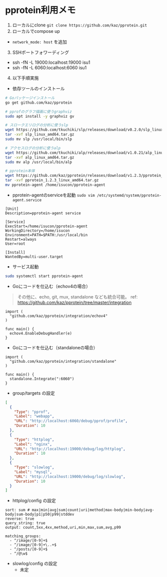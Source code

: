 # pprotein利用メモ

1. ローカルにclone `git clone https://github.com/kaz/pprotein.git`
2. ローカルでcompose up
  - `network_mode: host` を追加
3. SSHポートフォワーディング
  - ssh -fN -L 19000:localhost:19000 isu1
  - ssh -fN -L 6060:localhost:6060 isu1
4. 以下手順実施

- 依存ツールのインストール
```bash
# Goパッケージインストール
go get github.com/kaz/pprotein

# pprofのグラフ描画に使うgraphviz
sudo apt install -y graphviz gv

# スロークエリログの分析に使うslp
wget https://github.com/tkuchiki/slp/releases/download/v0.2.0/slp_linux_amd64.tar.gz
tar -xvf slp_linux_amd64.tar.gz
sudo mv slp /usr/local/bin/slp

# アクセスログの分析に使うalp
wget https://github.com/tkuchiki/alp/releases/download/v1.0.21/alp_linux_amd64.tar.gz
tar -xvf alp_linux_amd64.tar.gz
sudo mv alp /usr/local/bin/alp

# pprotein本体
wget https://github.com/kaz/pprotein/releases/download/v1.2.3/pprotein_1.2.3_linux_amd64.tar.gz
tar -xvf pprotein_1.2.3_linux_amd64.tar.gz
mv pprotein-agent /home/isucon/pprotein-agent
```

- pprotein-agentのserviceを起動 `sudo vim /etc/systemd/system/pprotein-agent.service`
```
[Unit]
Description=pprotein-agent service

[Service]
ExecStart=/home/isucon/pprotein-agent
WorkingDirectory=/home/isucon
Environment=PATH=$PATH:/usr/local/bin
Restart=always
User=root

[Install]
WantedBy=multi-user.target
```

- サービス起動
```bash
sudo systemctl start pprotein-agent
```

- Goにコードを仕込む（echov4の場合）
> その他に、echo, git, mux, standalone なども統合可能。
> ref: https://github.com/kaz/pprotein/tree/master/integration
```golang
import (
  "github.com/kaz/pprotein/integration/echov4"
)

func main() {
  echov4.EnableDebugHandler(e)
}
```

- Goにコードを仕込む（standaloneの場合）
```golang
import (
  "github.com/kaz/pprotein/integration/standalone"
)

func main() {
  standalone.Integrate(":6060")
}
```

- group/targets の設定
```json
[
  {
    "Type": "pprof",
    "Label": "webapp",
    "URL": "http://localhost:6060/debug/pprof/profile",
    "Duration": 10
  },
  {
    "Type": "httplog",
    "Label": "nginx",
    "URL": "http://localhost:19000/debug/log/httplog",
    "Duration": 10
  },
  {
    "Type": "slowlog",
    "Label": "mysql",
    "URL": "http://localhost:19000/debug/log/slowlog",
    "Duration": 10
  }
]
```

- httplog/config の設定
```
sort: sum # max|min|avg|sum|count|uri|method|max-body|min-body|avg-body|sum-body|p1|p50|p99|stddev
reverse: true
query_string: true
output: count,5xx,4xx,method,uri,min,max,sum,avg,p99

matching_groups:
  - ^/image/[0-9]+$
  - ^/image/[0-9]+\..+$
  - ^/posts/[0-9]+$
  - ^/@\w$
```

- slowlog/config の設定
  - 未定
